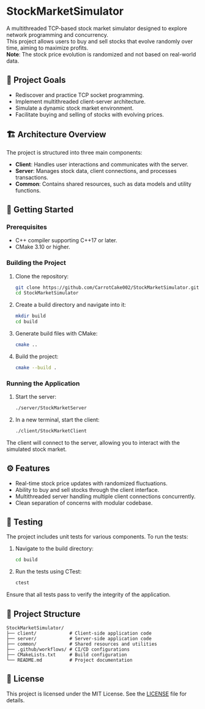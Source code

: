 # StockMarketSimulator

A multithreaded TCP-based stock market simulator designed to explore network programming and concurrency.  
This project allows users to buy and sell stocks that evolve randomly over time, aiming to maximize profits.  
**Note**: The stock price evolution is randomized and not based on real-world data.

## 🧠 Project Goals

- Rediscover and practice TCP socket programming.
- Implement multithreaded client-server architecture.
- Simulate a dynamic stock market environment.
- Facilitate buying and selling of stocks with evolving prices.

## 🏗️ Architecture Overview

The project is structured into three main components:

- **Client**: Handles user interactions and communicates with the server.
- **Server**: Manages stock data, client connections, and processes transactions.
- **Common**: Contains shared resources, such as data models and utility functions.

## 🚀 Getting Started

### Prerequisites

- C++ compiler supporting C++17 or later.
- CMake 3.10 or higher.

### Building the Project

1. Clone the repository:

   ```bash
   git clone https://github.com/CarrotCake002/StockMarketSimulator.git
   cd StockMarketSimulator
   ```

2. Create a build directory and navigate into it:

   ```bash
   mkdir build
   cd build
   ```

3. Generate build files with CMake:

   ```bash
   cmake ..
   ```

4. Build the project:

   ```bash
   cmake --build .
   ```

### Running the Application

1. Start the server:

   ```bash
   ./server/StockMarketServer
   ```

2. In a new terminal, start the client:

   ```bash
   ./client/StockMarketClient
   ```

The client will connect to the server, allowing you to interact with the simulated stock market.

## ⚙️ Features

- Real-time stock price updates with randomized fluctuations.
- Ability to buy and sell stocks through the client interface.
- Multithreaded server handling multiple client connections concurrently.
- Clean separation of concerns with modular codebase.

## 🧪 Testing

The project includes unit tests for various components. To run the tests:

1. Navigate to the build directory:

   ```bash
   cd build
   ```

2. Run the tests using CTest:

   ```bash
   ctest
   ```

Ensure that all tests pass to verify the integrity of the application.

## 📁 Project Structure

```
StockMarketSimulator/
├── client/            # Client-side application code
├── server/            # Server-side application code
├── common/            # Shared resources and utilities
├── .github/workflows/ # CI/CD configurations
├── CMakeLists.txt     # Build configuration
└── README.md          # Project documentation
```

## 📄 License

This project is licensed under the MIT License. See the [LICENSE](LICENSE) file for details.

